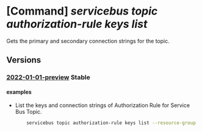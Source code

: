 # [Command] _servicebus topic authorization-rule keys list_

Gets the primary and secondary connection strings for the topic.

## Versions

### [2022-01-01-preview](/Resources/mgmt-plane/L3N1YnNjcmlwdGlvbnMve30vcmVzb3VyY2Vncm91cHMve30vcHJvdmlkZXJzL21pY3Jvc29mdC5zZXJ2aWNlYnVzL25hbWVzcGFjZXMve30vdG9waWNzL3t9L2F1dGhvcml6YXRpb25ydWxlcy97fS9saXN0a2V5cw==/2022-01-01-preview.xml) **Stable**

<!-- mgmt-plane /subscriptions/{}/resourcegroups/{}/providers/microsoft.servicebus/namespaces/{}/topics/{}/authorizationrules/{}/listkeys 2022-01-01-preview -->

#### examples

- List the keys and connection strings of Authorization Rule for Service Bus Topic.
    ```bash
        servicebus topic authorization-rule keys list --resource-group myresourcegroup --namespace-name mynamespace --topic-name mytopic --name myauthorule
    ```
